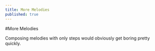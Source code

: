 ```yaml
---
title: More Melodies
published: true
---
```


#More Melodies

Composing melodies with only steps would obviously get boring pretty quickly. 

